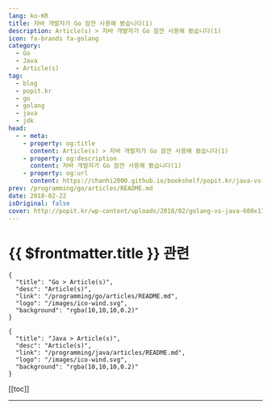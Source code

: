 ```yaml
---
lang: ko-KR
title: 자바 개발자가 Go 잠깐 사용해 봤습니다(1)
description: Article(s) > 자바 개발자가 Go 잠깐 사용해 봤습니다(1)
icon: fa-brands fa-golang
category:
  - Go
  - Java
  - Article(s)
tag: 
  - blog
  - popit.kr
  - go
  - golang
  - java
  - jdk
head:  
  - - meta:
    - property: og:title
      content: Article(s) > 자바 개발자가 Go 잠깐 사용해 봤습니다(1)
    - property: og:description
      content: 자바 개발자가 Go 잠깐 사용해 봤습니다(1)
    - property: og:url
      content: https://chanhi2000.github.io/bookshelf/popit.kr/java-vs-go-1.html
prev: /programming/go/articles/README.md
date: 2018-02-22
isOriginal: false
cover: http://popit.kr/wp-content/uploads/2018/02/golang-vs-java-600x116.jpg
---
```


# {{ $frontmatter.title }} 관련

```component VPCard
{
  "title": "Go > Article(s)",
  "desc": "Article(s)",
  "link": "/programming/go/articles/README.md",
  "logo": "/images/ico-wind.svg",
  "background": "rgba(10,10,10,0.2)"
}
```

```component VPCard
{
  "title": "Java > Article(s)",
  "desc": "Article(s)",
  "link": "/programming/java/articles/README.md",
  "logo": "/images/ico-wind.svg",
  "background": "rgba(10,10,10,0.2)"
}
```

[[toc]]

---

<SiteInfo
  name="자바 개발자가 Go 잠깐 사용해 봤습니다(1) | Popit"
  desc="마이크로 서비스를 구성할 경우 각각의 서비스 특징에 따라 다른 프로그램언어 또는 플랫폼으로 서비스를 구성하는 경우가 있습니다. 필자가 있는 팀에서는 주로 Go 언어를 많이 사용하지만 Java, Python, Rails, C# 등으로 만들어진 서비스도 운영되고 있습니다. 이런 상황에서 개발자는 다양한 언어에 대한 이해를 하고 필요에 따라서는 서비스의 개발 또는 수정을 할 수 있어야 합니다. 필자의 경우 과거에는 주로 자바 언어를 이용하여 많이 개발하였습니다. 자바 언어를 사용했지만 Spring 등은 많이 사용해보지 않았습니다. 추가로 C, Ruby & Rails 등으로도 서비스를 개발, 운영한 경험이 있습니다. 이런 경험을 기반으로 최근 몇개월 동안은 Go 언어를 이용하여 서비스를 개발하고 있습니다. 이번 글에서는 저와 같이 자바 언어에 익숙한 개발자들이 Go 언어를 처음 접할 때"
  url="https://popit.kr/%EC%9E%90%EB%B0%94-%EA%B0%9C%EB%B0%9C%EC%9E%90%EA%B0%80-go-%EC%9E%A0%EA%B9%90-%EC%82%AC%EC%9A%A9%ED%95%B4-%EB%B4%A4%EC%8A%B5%EB%8B%88%EB%8B%A41/"
  logo="https://popit.kr/wp-content/uploads/2016/08/favicon_32x32.png"
  preview="http://popit.kr/wp-content/uploads/2018/02/golang-vs-java-600x116.jpg"/>

<!-- TODO: 작성 -->
